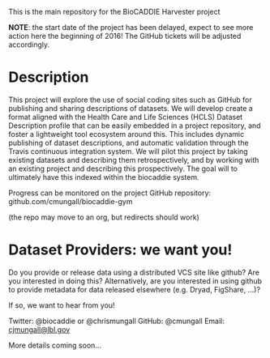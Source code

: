 This is the main repository for the BioCADDIE Harvester project

__NOTE__: the start date of the project has been delayed, expect to
see more action here the beginning of 2016! The GitHub tickets will be
adjusted accordingly.

# Description

This project will explore the use of social coding sites such as
GitHub for publishing and sharing descriptions of datasets. We will
develop create a format aligned with the Health Care and Life Sciences
(HCLS) Dataset Description profile that can be easily embedded in a
project repository, and foster a lightweight tool ecosystem around
this. This includes dynamic publishing of dataset descriptions, and
automatic validation through the Travis continuous integration
system. We will pilot this project by taking existing datasets and
describing them retrospectively, and by working with an existing
project and describing this prospectively. The goal will to ultimately
have this indexed within the biocaddie system.

Progress can be monitored on the project GitHub repository:
github.com/cmungall/biocaddie-gym

(the repo may move to an org, but redirects should work)

# Dataset Providers: we want you!

Do you provide or release data using a distributed VCS site like
github? Are you interested in doing this? Alternatively, are you
interested in using github to provide metadata for data released
elsewhere (e.g. Dryad, FigShare, ...)?

If so, we want to hear from you!

Twitter: @biocaddie or @chrismungall
GitHub: @cmungall
Email: cjmungall@lbl.gov

More details coming soon...

